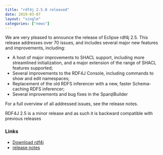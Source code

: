 ```yaml
---
title: "rdf4j 2.5.0 released"
date: 2019-03-07
layout: "single"
categories: ["news"]
---
```


We are very pleased to announce the release of Eclipse rdf4j 2.5. This release addresses over 70 issues, and includes several major new features and improvements, including:

<!--more-->

- A host of major improvements to SHACL support, including more streamlined initialization, and a major extension of the range of SHACL features supported;
- Several improvements to the RDF4J Console, including commands to show and edit namespaces;
- Replacement of the old RDFS inferencer with a new, faster Schema-caching RDFS inferencer;
- Several improvements and bug fixes in the SparqlBuilder

For a full overview of all addressed issues, see the release notes.

RDF4J 2.5 is a minor release and as such it is backward compatible with previous releases


### Links

- [Download rdf4j](/download/)
- [release notes](https://github.com/eclipse/rdf4j/releases/tag/2.5.0)
